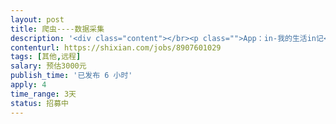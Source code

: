 ```yaml
---                
layout: post       
title: 爬虫----数据采集           
description: '<div class="content"></br><p class="">App：in-我的生活in记</br><br/>在主页面上方偏右的位置有搜索按钮，搜索指定关键词，会有4个栏目----全部、用户、话题、贴纸，需要抓取话题栏目下的所有话题名字、动态数量，及每个话题下的所有动态的内容、作者、喜欢数量、评论</br><br/>最终需要交付爬虫的源码</p></br><p class="">这个有一些分析结果了，该App会拿java这边组合的一些字符串去动态链接库里加密，所以需要工程师有逆向方面的技能。</br><br/>如果您有其他的方式可以爬，也欢迎联系。</br><br/>只要您可以完成，时间、价格都可再议。</p></br></div>'     
contenturl: https://shixian.com/jobs/8907601029      
tags: [其他,远程]            
salary: 预估3000元          
publish_time: '已发布 6 小时'         
apply: 4                   
time_range: 3天              
status: 招募中                  
---                 
```

